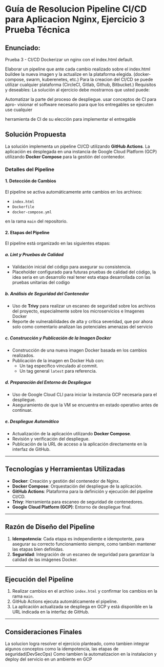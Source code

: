 # Guía de Resolucion Pipeline CI/CD para Aplicacion Nginx, Ejercicio 3 Prueba Técnica

## Enunciado:

Prueba 3 - CI/CD Dockerizar un nginx con el index.html default. 

Elaborar un pipeline que ante cada cambio realizado sobre el index.html buildee
la nueva imagen y la actualize en la plataforma elegida. (docker-compose,
swarm, kuberenetes, etc.) Para la creacion del CI/CD se puede utilizar cualquier
plataforma (CircleCI, Gitlab, Github, Bitbucket.)
Requisitos y deseables:
La solución al ejercicio debe mostrarnos que usted puede:

Automatizar la parte del proceso de despliegue. usar conceptos de CI para apro-
visionar el software necesario para que los entregables se ejecuten use cualquier

herramienta de CI de su elección para implementar el entregable

## Solución Propuesta

La solución implementa un pipeline CI/CD utilizando **GitHub Actions**. La aplicación es desplegada en una instancia de Google Cloud Platform (GCP) utilizando **Docker Compose** para la gestión del contenedor.

### Detalles del Pipeline

#### 1. **Detección de Cambios**

El pipeline se activa automáticamente ante cambios en los archivos:

- `index.html`
- `Dockerfile`
- `docker-compose.yml`

en la rama `main` del repositorio.

#### 2. **Etapas del Pipeline**

El pipeline está organizado en las siguientes etapas:

##### **a. Lint y Pruebas de Calidad**

- Validación inicial del código para asegurar su consistencia.
- Placeholder configurado para futuras pruebas de calidad del código, la idea seria en un desarrollo real tener esta etapa desarrollada con las pruebas unitarias del codigo

##### **b. Análisis de Seguridad del Contenedor**

- Uso de **Trivy** para realizar un escaneo de seguridad sobre los archivos del proyecto, especialmente sobre los microservicios e Imagenes Docker
- Reporte de vulnerabilidades de alta y crítica severidad, que por ahora solo como comentario analizan las potenciales amenazas del servicio

##### **c. Construcción y Publicación de la Imagen Docker**

- Construcción de una nueva imagen Docker basada en los cambios realizados.
- Publicación de la imagen en Docker Hub con:
  - Un tag específico vinculado al commit.
  - Un tag general `latest` para referencia.

##### **d. Preparación del Entorno de Despliegue**

- Uso de Google Cloud CLI para iniciar la instancia GCP necesaria para el despliegue.
- Aseguramiento de que la VM se encuentra en estado operativo antes de continuar.

##### **e. Despliegue Automático**

- Actualización de la aplicación utilizando **Docker Compose**.
- Revisión y verificación del despliegue.
- Publicación de la URL de acceso a la aplicación directamente en la interfaz de GitHub.

---

## Tecnologías y Herramientas Utilizadas

- **Docker**: Creación y gestión del contenedor de Nginx.
- **Docker Compose**: Orquestación del despliegue de la aplicación.
- **GitHub Actions**: Plataforma para la definición y ejecución del pipeline CI/CD.
- **Trivy**: Herramienta para escaneo de seguridad de contenedores.
- **Google Cloud Platform (GCP)**: Entorno de despliegue final.

---

## Razón de Diseño del Pipeline

1. **Idempotencia**: Cada etapa es independiente e idempotente, para asegurar su correcto funcionamiento siempre, como tambien mantener las etapas bien definidas.
2. **Seguridad**: Integración de un escaneo de seguridad para garantizar la calidad de las imágenes Docker.

---

## Ejecución del Pipeline

1. Realizar cambios en el archivo `index.html` y confirmar los cambios en la rama `main`.
2. GitHub Actions ejecuta automáticamente el pipeline.
3. La aplicación actualizada se despliega en GCP y está disponible en la URL indicada en la interfaz de GitHub.

---

## Consideraciones Finales

La solucion logra resolver el ejercicio planteado, como tambien integrar algunos conceptos como la idempotencia, las etapas de seguridad(DevSecOps) Como tambien la automatizacion en la instalacion y deploy del servicio en un ambiente en GCP

